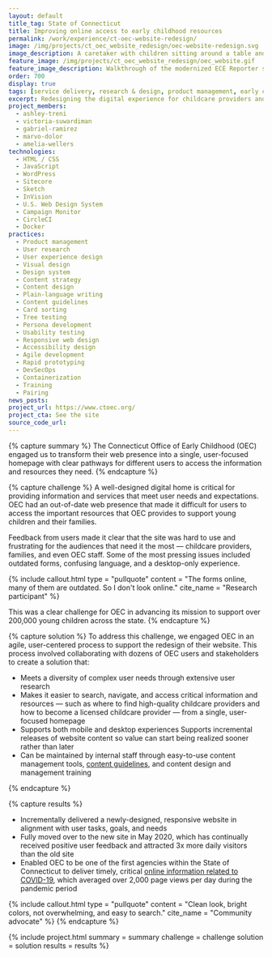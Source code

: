```yaml
---
layout: default
title_tag: State of Connecticut
title: Improving online access to early childhood resources
permalink: /work/experience/ct-oec-website-redesign/
image: /img/projects/ct_oec_website_redesign/oec-website-redesign.svg
image_description: A caretaker with children sitting around a table and playing with blocks with a computer in the background.
feature_image: /img/projects/ct_oec_website_redesign/oec_website.gif
feature_image_description: Walkthrough of the modernized ECE Reporter system.
order: 700
display: true
tags: [service delivery, research & design, product management, early childhood, social safety net, ashley treni, victoria suwardiman, lara kohl, gabriel ramirez, marvo dolor, amelia wellers]
excerpt: Redesigning the digital experience for childcare providers and families with young children across Connecticut.
project_members:
  - ashley-treni
  - victoria-suwardiman
  - gabriel-ramirez
  - marvo-dolor
  - amelia-wellers
technologies:
  - HTML / CSS
  - JavaScript
  - WordPress
  - Sitecore
  - Sketch
  - InVision
  - U.S. Web Design System
  - Campaign Monitor
  - CircleCI
  - Docker
practices:
  - Product management
  - User research
  - User experience design
  - Visual design
  - Design system
  - Content strategy
  - Content design
  - Plain-language writing
  - Content guidelines
  - Card sorting
  - Tree testing
  - Persona development
  - Usability testing
  - Responsive web design
  - Accessibility design
  - Agile development
  - Rapid prototyping
  - DevSecOps
  - Containerization
  - Training
  - Pairing
news_posts:
project_url: https://www.ctoec.org/
project_cta: See the site
source_code_url:
---
```


{% capture summary %}
The Connecticut Office of Early Childhood (OEC) engaged us to transform their
web presence into a single, user-focused homepage with clear pathways for different
users to access the information and resources they need.
{% endcapture %}

{% capture challenge %}
A well-designed digital home is critical for providing information and services
that meet user needs and expectations. OEC had an out-of-date web presence that
made it difficult for users to access the important resources that OEC provides
to support young children and their families.

Feedback from users made it clear that the site was hard to use and frustrating
for the audiences that need it the most — childcare providers, families,
and even OEC staff. Some of the most pressing issues included outdated forms,
confusing language, and a desktop-only experience.

{% include callout.html
  type = "pullquote"
  content = "The forms online, many of them are outdated. So I don't look online."
  cite_name = "Research participant"
%}

This was a clear challenge for OEC in advancing its mission to support over 200,000 young
children across the state.
{% endcapture %}

{% capture solution %}
To address this challenge, we engaged OEC in an agile, user-centered
process to support the redesign of their website. This process involved
collaborating with dozens of OEC users and stakeholders to create a solution that:

- Meets a diversity of complex user needs through extensive user research
- Makes it easier to search, navigate, and access critical information and resources
  — such as where to find high-quality childcare providers and how to become a
  licensed childcare provider — from a single, user-focused homepage
- Supports both mobile and desktop experiences
  Supports incremental releases of website content so value can start being
  realized sooner rather than later
- Can be maintained by internal staff through easy-to-use content management tools,
  [content guidelines](https://www.ctoec.org/oec-staff-website-support/style-guide/),
  and content design and management training

{% endcapture %}

{% capture results %}
- Incrementally delivered a newly-designed, responsive website in alignment
  with user tasks, goals, and needs
- Fully moved over to the new site in May 2020, which has
  continually received positive user feedback and attracted
  3x more daily visitors than the old site
- Enabled OEC to be one of the first agencies within the State of
  Connecticut to deliver timely, critical
  [online information related to COVID-19](https://www.ctoec.org/covid-19),
  which averaged over 2,000 page views per day during the pandemic period

 {% include callout.html
  type = "pullquote"
  content = "Clean look, bright colors, not overwhelming, and easy to search."
  cite_name = "Community advocate"
%}
{% endcapture %}

{% include project.html
  summary = summary
  challenge = challenge
  solution = solution
  results = results
%}
